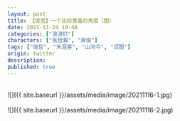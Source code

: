 ```yaml
---
layout: post
title: 【俊哲】一个比较害羞的角度（图）
date: 2021-11-24 19:48
categories: ["浪浪钉"]
characters: ["张哲瀚", "龚俊"]
tags: ["俊哲", "天涯客", "山河令", "涩图"]
origin: twitter
description: 
published: true
---
```


<br>
![]({{ site.baseurl }}/assets/media/image/20211116-1.jpg)
<br><br>
![]({{ site.baseurl }}/assets/media/image/20211116-2.jpg)
<br><br>
